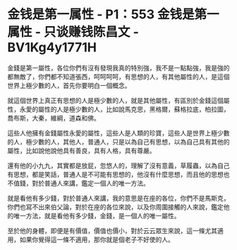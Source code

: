 # 金钱是第一属性 - P1：553 金钱是第一属性 - 只谈赚钱陈昌文 - BV1Kg4y1771H

金錢是第一屬性，各位你們有沒有發現我真的特別強，我不是一點點強，我是強的都無敵了，你們都不知道張西，呵呵呵呵，有思想的人，有其他屬性的人，是這個世界上極少數的人，首先你要明白一個概念。

就這個世界上真正有思想的人是極少數的人，就是其他屬性，有區別於金錢這個屬性，永愛的屬性的人是極少數的人，比如說馬克思，黑格爾，蘇格拉底，柏拉圖，喬布斯，大秦，維綱，道森和佛。

這些人他擁有金錢屬性永愛的屬性，這些人是人類的珍寶，這些人是世界上極少數的人，極少數的人，其他人，普通人，只是以為自己有思想，以為自己具有其他的屬性，比如說他說他具有善良，具有人格，具有尊嚴。

還有他的小九九，其實都是放屁，忽悠人的，理解了沒有意義，草履蟲，以為自己有思想，都是笑話，普通人是不可能有思想的，他沒有什麼思想，而且他的思想也不值錢，對於普通人來講，鑑定一個人的唯一方法。

就是看他有多少錢，對於普通人來講，我的意思是在座的各位，你們不是馬斯克，你們也寫不出來伯父論，對於在座的各位來說，以及你周圍接觸的人來說，鑑定他的唯一方法，就是看他有多少錢，金錢，是一個人的唯一屬性。

至於他的身體，即便是有價值，價值也價小，對於云云眾生來說，這一條尤其適用，如果你覺得這一條不適用，那你就是個老子不好使的人。

